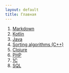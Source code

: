 ```yaml
---
layout: default
title: Главная
---
```


1. [Markdown](./markdown-page.html)
2. [Kotlin](./kotlin.html)
3. [Java](./java.html)
4. [Sorting algorithms (C++)](./sorting_algorithms.html)
5. [Clojure](./clojure.html)
6. [PHP](./php.html)
7. <a href="https://github.com/smylebifa/1C" target="_blank">1C</a>
8. <a href="https://github.com/smylebifa/SQL" target="_blank">SQL</a>
